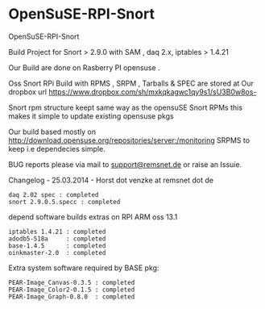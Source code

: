 OpenSuSE-RPI-Snort
==================

OpenSuSE-RPI-Snort


Build Project for Snort > 2.9.0 with SAM , daq 2.x, iptables > 1.4.21 

Our Build are done on Rasberry PI opensuse .

Oss Snort RPi Build with  RPMS , SRPM , Tarballs & SPEC are stored
at Our dropbox url https://www.dropbox.com/sh/mxkqkagwc1qy9s1/sU3B0w8os-

Snort  rpm structure keept same way as the opensuSE Snort RPMs this makes it simple to update existing opensuse pkgs

Our build based mostly on http://download.opensuse.org/repositories/server:/monitoring SRPMS to keep i.e dependecies simple.

BUG reports please via mail to support@remsnet.de or raise an Issuie.

Changelog - 25.03.2014 - Horst dot venzke at remsnet dot de

    daq 2.02 spec : completed
    snort 2.9.0.5.specc : completed
 

depend software builds extras on RPI ARM oss 13.1

    iptables 1.4.21 : completed
    adodb5-518a     : completed
    base-1.4.5      : completed
    oinkmaster-2.0  : completed

Extra system software required by BASE pkg:

    PEAR-Image_Canvas-0.3.5 : completed
    PEAR-Image_Color2-0.1.5 : completed
    PEAR-Image_Graph-0.8.0  : completed
 
 
